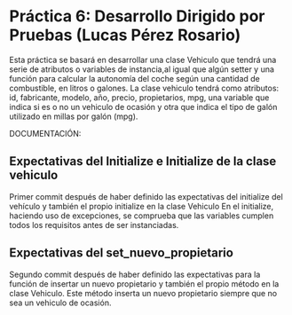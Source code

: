 # Práctica 6: Desarrollo Dirigido por Pruebas (Lucas Pérez Rosario)

Esta práctica se basará en desarrollar una clase Vehiculo que tendrá una serie de atributos o variables de instancia,al igual que algún
setter y una función para calcular la autonomía del coche según una cantidad de combustible, en litros o galones.
La clase vehiculo tendrá como atributos: id, fabricante, modelo, año, precio, propietarios, mpg, una variable que indica si es o no un vehiculo de ocasión y otra
que indica el tipo de galón utilizado en millas por galón (mpg).

DOCUMENTACIÓN:

## Expectativas del Initialize e Initialize de la clase vehiculo
Primer commit después de haber definido las expectativas del initialize del vehículo y también el propio initialize en la clase Vehiculo
En el initialize, haciendo uso de excepciones, se comprueba que las variables cumplen todos los requisitos antes de ser instanciadas.

## Expectativas del set_nuevo_propietario
Segundo commit después de haber definido las expectativas para la función de insertar un nuevo propietario y también el propio método en la clase
Vehiculo. Este método inserta un nuevo propietario siempre que no sea un vehiculo de ocasión.


